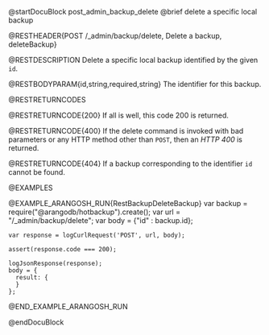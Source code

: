 @startDocuBlock post_admin_backup_delete
@brief delete a specific local backup

@RESTHEADER{POST /_admin/backup/delete, Delete a backup, deleteBackup}

@RESTDESCRIPTION
Delete a specific local backup identified by the given `id`.

@RESTBODYPARAM{id,string,required,string}
The identifier for this backup.

@RESTRETURNCODES

@RESTRETURNCODE{200}
If all is well, this code 200 is returned.

@RESTRETURNCODE{400}
If the delete command is invoked with bad parameters or any HTTP
method other than `POST`, then an *HTTP 400* is returned.

@RESTRETURNCODE{404}
If a backup corresponding to the identifier `id` cannot be found.

@EXAMPLES

@EXAMPLE_ARANGOSH_RUN{RestBackupDeleteBackup}
    var backup = require("@arangodb/hotbackup").create();
    var url = "/_admin/backup/delete";
    var body = {"id" : backup.id};

    var response = logCurlRequest('POST', url, body);

    assert(response.code === 200);

    logJsonResponse(response);
    body = {
      result: {
      }
    };
@END_EXAMPLE_ARANGOSH_RUN

@endDocuBlock

